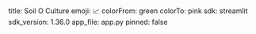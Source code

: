 title: Soil O Culture
emoji: 📈
colorFrom: green
colorTo: pink
sdk: streamlit
sdk_version: 1.36.0
app_file: app.py
pinned: false
